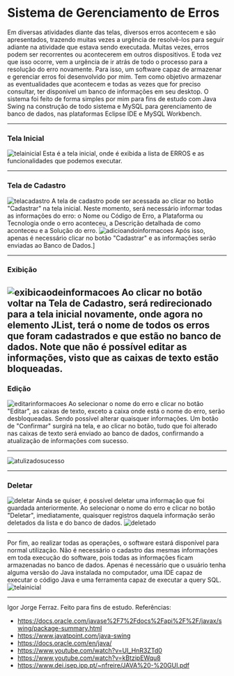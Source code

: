 # Sistema de Gerenciamento de Erros
Em diversas atividades diante das telas, diversos erros acontecem e são apresentados, trazendo muitas vezes a urgência de resolvê-los para seguir adiante na atividade que estava sendo executada. Muitas vezes, erros podem ser recorrentes ou acontecerem em outros dispositivos. E toda vez que isso ocorre, vem a urgência de ir atrás de todo o processo para a resolução do erro novamente. Para isso, um software capaz de armazenar e gerenciar erros foi desenvolvido por mim. Tem como objetivo armazenar as eventualidades que acontecem e todas as vezes que for preciso consultar, ter disponível um banco de informações em seu desktop. O sistema foi feito de forma simples por mim para fins de estudo com Java Swing na construção de todo sistema e MySQL para gerenciamento de banco de dados, nas plataformas Eclipse IDE e MySQL Workbench.

---
### Tela Inicial
![telainicial](https://github.com/IgorJF/ErrorSystem/assets/111748228/f8df2357-d12d-451c-b3a1-bd0a14a5e1d5)
Esta é a tela inicial, onde é exibida a lista de ERROS e as funcionalidades que podemos executar.

---
### Tela de Cadastro
![telacadastro](https://github.com/IgorJF/ErrorSystem/assets/111748228/4d988cdd-4942-4585-bb37-28a37bc5fb2f)
A tela de cadastro pode ser acessada ao clicar no botão "Cadastrar" na tela inicial. Neste momento, será necessário informar todas as informações do erro: o Nome ou Código de Erro, a Plataforma ou Tecnologia onde o erro aconteceu, a Descrição detalhada de como aconteceu e a Solução do erro.
![adicioandoinformacoes](https://github.com/IgorJF/ErrorSystem/assets/111748228/8db2605a-1f8b-4b2b-81fd-93887c998397)
Após isso, apenas é necessário clicar no botão "Cadastrar" e as informações serão enviadas ao Banco de Dados.]

---
### Exibição
![exibicaodeinformacoes](https://github.com/IgorJF/ErrorSystem/assets/111748228/4061e71c-7eb5-4bbb-85da-7731a1d347f7)
Ao clicar no botão voltar na Tela de Cadastro, será redirecionado para a tela inicial novamente, onde agora no elemento JList, terá o nome de todos os erros que foram cadastrados e que estão no banco de dados. Note que não é possível editar as informações, visto que as caixas de texto estão bloqueadas.
---
### Edição
![editarinformacoes](https://github.com/IgorJF/ErrorSystem/assets/111748228/119828e6-99ca-4ca8-8ca3-a1125886db56)
Ao selecionar o nome do erro e clicar no botão "Editar", as caixas de texto, exceto a caixa onde está o nome do erro, serão desbloqueadas. Sendo possível alterar quaisquer informações. Um botão de "Confirmar" surgirá na tela, e ao clicar no botão, tudo que foi alterado nas caixas de texto será enviado ao banco de dados, confirmando a atualização de informações com sucesso.

---
![atulizadosucesso](https://github.com/IgorJF/ErrorSystem/assets/111748228/4dc59e00-954f-496a-b70f-fe674e6a74bf)

---
### Deletar
![deletar](https://github.com/IgorJF/ErrorSystem/assets/111748228/80e4bb6a-6fa1-486c-b81c-4f5c2bd6471d)
Ainda se quiser, é possível deletar uma informação que foi guardada anteriormente. Ao selecionar o nome do erro e clicar no botão "Deletar", imediatamente, quaisquer registros daquela informação serão deletados da lista e do banco de dados.
![deletado](https://github.com/IgorJF/ErrorSystem/assets/111748228/0bf70647-ab17-4e05-90a7-0187492a623b)

---
Por fim, ao realizar todas as operações, o software estará disponível para normal utilização. Não é necessário o cadastro das mesmas informações em toda execução do software, pois todas as informações ficam armazenadas no banco de dados. Apenas é necessário que o usuário tenha alguma versão do Java instalada no computador, uma IDE capaz de executar o código Java e uma ferramenta capaz de executar a query SQL.
![telainicial](https://github.com/IgorJF/ErrorSystem/assets/111748228/eb7136a8-cdbe-40e8-84be-47437810bb25)

---
Igor Jorge Ferraz.
Feito para fins de estudo.
Referências:
- https://docs.oracle.com/javase%2F7%2Fdocs%2Fapi%2F%2F/javax/swing/package-summary.html
- https://www.javatpoint.com/java-swing
- https://docs.oracle.com/en/java/
- https://www.youtube.com/watch?v=UI_HnR3ZTd0
- https://www.youtube.com/watch?v=kBtzipEWqu8
- https://www.dei.isep.ipp.pt/~nfreire/JAVA%20-%20GUI.pdf
